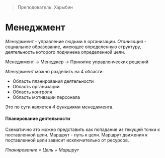 > Преподователь: Харыбин 

# Менеджмент  

*Менеджмент* - управление людьми в организации. 
*Оганизация* - социальное образование, имеющее определенную структуру, деятельность которого подчинена определенной цели.

Менеджмент -> Менеджер -> Принятие управленческих решений

*Менеджмент* можно разделить на 4 области:  

- Область планирования деятельности
- Область организации
- Область контроля
- Область мотивации персонала

Это по сути является *4* функциями менеджмента.

#### Планирование деятельности

Схематично это можно представить как попадание из текущей точки к поставленной цели. Маршрут - путь к цели. Маршрут движения к поставленной цели зависит исключительно от ресурсов.

*Планирование = Цель + Маршрут*